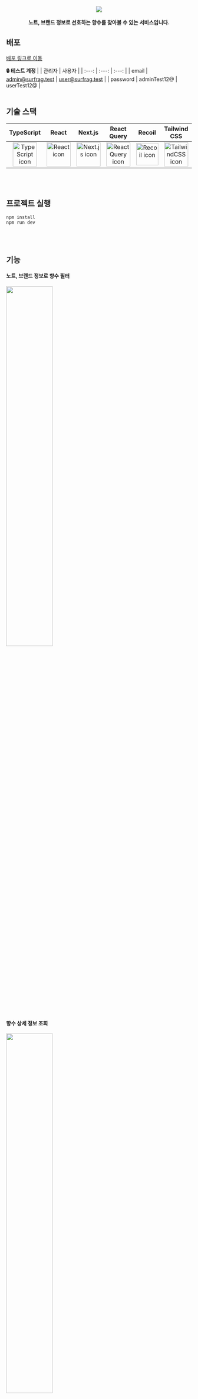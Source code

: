 <br />
<p align="center">
  <img src="https://github.com/seonnn/perfume-search-project/assets/90498108/46a23f1b-3940-4e3e-8f83-2b3f16eaca09" style="padding: 0; margin:0;">
  <br />
  <br />
  <b>노트, 브랜드 정보로 선호하는 향수를 찾아볼 수 있는 서비스입니다.</b>
</p>


## 배포

<a href="https://surfrag.xyz/" target="_blank">배포 링크로 이동</a>
<br />

**:lock: 테스트 계정**
|  | 관리자 | 사용자 |
| :---: | :---: | :---: |
| email | admin@surfrag.test | user@surfrag.test |
| password | adminTest12@ | userTest12@ | 
<br />
<br />

## 기술 스택

| TypeScript | React | Next.js | React<br/>Query | Recoil | Tailwind<br/>CSS | Supabase |
| :---: | :---: | :---: | :---: | :---: | :---: | :---: |
| <img src="https://user-images.githubusercontent.com/65848374/212696094-a7269472-2be7-49c3-9911-508d8e740710.svg" alt="TypeScript icon" width="65" height="65" /> | <img src="https://user-images.githubusercontent.com/65848374/212695846-dde59eaf-ccea-41bd-9189-0dfde6ff11ae.svg" alt="React icon" width="65" height="65" /> | <img src="https://user-images.githubusercontent.com/65848374/212695324-65df1b52-bf0f-4fe3-b91d-ee7c84f6a2a6.svg" alt="Next.js icon" width="65" height="65" /> | <img src="https://github.com/seonnn/perfume-search-project/assets/90498108/53d6c143-5c4d-4bc0-8a7e-0b20ab0f73ab" alt="React Query icon" width="65" height="65" /> | <img src="https://github.com/seonnn/perfume-search-project/assets/90498108/9e431e2c-74fe-4e29-b22b-dc941359d008" alt="Recoil icon" width="60" height="60" /> | <img src="https://github.com/seonnn/perfume-search-project/assets/90498108/c0af9084-611d-4034-a514-d4da8a6b2f61" alt="TailwindCSS icon" width="65" height="65" /> | <img src="https://github.com/seonnn/perfume-search-project/assets/90498108/f47e57fc-b9dc-4fc0-a932-ddc459fe48f3" alt="icon" width="65" height="65" />
<br />
<br />

## 프로젝트 실행
```
npm install
npm run dev
```
<br />
<br />

## 기능
#### 노트, 브랜드 정보로 향수 필터
<img src="https://github.com/seonnn/perfume-search-project/assets/90498108/305d19c0-7c67-4f5a-bd54-4b6a6947671c" width="50%" height="50%" />
<br />
<br />

#### 향수 상세 정보 조회
<img src="https://github.com/seonnn/perfume-search-project/assets/90498108/9457f505-6171-499b-bcec-a53a39ac3ec5" width="50%" height="50%" />
<br />
<br />

#### 로그인, 로그아웃
<table>
  <tr>
    <td><img src="https://github.com/seonnn/perfume-search-project/assets/90498108/74c5f2f5-635e-442f-8c02-27eef1474376" /></td>
    <td><img src="https://github.com/seonnn/perfume-search-project/assets/90498108/eda738b3-3983-47b7-a314-4e5d10052ddf" /></td>
  </tr>
</table>
<br />
<br />

#### 향수 목록 관리(추가, 수정, 삭제)
<table>
  <tr>
    <td><img src="https://github.com/seonnn/perfume-search-project/assets/90498108/edf3d044-fa2d-483b-a2f5-ec189f059a52" /></td>
    <td><img src="https://github.com/seonnn/perfume-search-project/assets/90498108/308e41c8-0fb2-4dc9-845d-42aef30c9ae8" /></td>
  </tr>
</table>
<br />
<br />

#### 노트 목록 관리(추가, 수정, 삭제)
<img src="https://github.com/seonnn/perfume-search-project/assets/90498108/28bca17d-baec-412f-8b79-f1da72c34c29" width="50%" height="50%" />
<br />
<br />

#### 브랜드 목록 관리(추가, 수정, 삭제)
<img src="https://github.com/seonnn/perfume-search-project/assets/90498108/4501fec9-29f9-4436-a90e-29421379b3d0" width="50%" height="50%" />
<br />
<br />

#### 반응형 디자인
<table>
  <tr>
    <td><img src="https://github.com/seonnn/perfume-search-project/assets/90498108/bc85e054-ada1-473e-93fe-695d1ced1f79" /></td>
    <td><img src="https://github.com/seonnn/perfume-search-project/assets/90498108/892b1f88-e13e-4dd5-9120-1445b31592c8" /></td>
    <td><img src="https://github.com/seonnn/perfume-search-project/assets/90498108/3f5fd2da-425c-411c-86e6-decaae0766ad" /></td>
  </tr>
  <tr>
    <td colspan="3" align="center"><b>태블릿</b></td>
  </tr>
  <tr>
    <td align="center"><img src="https://github.com/seonnn/perfume-search-project/assets/90498108/a640ba91-8f21-4e8f-bd6a-431aa79be5b7" width="60%" height="60%" /></td>
    <td align="center"><img src="https://github.com/seonnn/perfume-search-project/assets/90498108/acd7db33-10ad-4480-9bda-08a332d37870" width="60%" height="60%" /></td>
    <td align="center"><img src="https://github.com/seonnn/perfume-search-project/assets/90498108/9a7b45ac-4a82-4dcf-886d-90fd20146ef8" width="60%" height="60%" /></td>
  </tr>
  <tr>
    <td colspan="3" align="center"><b>모바일</b></td>
  </tr>
</table>
<br />
<br />
